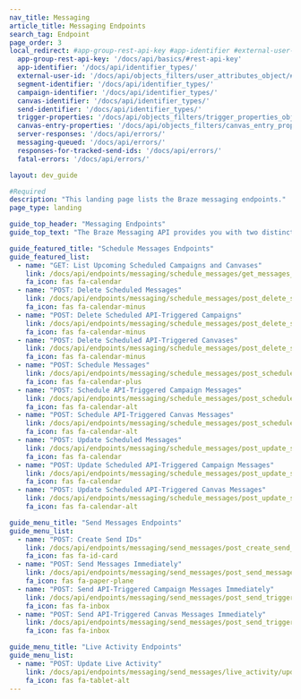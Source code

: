 ```yaml
---
nav_title: Messaging
article_title: Messaging Endpoints
search_tag: Endpoint
page_order: 3
local_redirect: #app-group-rest-api-key #app-identifier #external-user-id #segment-identifier #campaign-identifier #canvas-identifier #trigger-properties #canvas-identifier #server-responses #fatal-errors #responses-for-tracked-send-ids #messaging-queued #canvas-entry-properties
  app-group-rest-api-key: '/docs/api/basics/#rest-api-key'
  app-identifier: '/docs/api/identifier_types/'
  external-user-id: '/docs/api/objects_filters/user_attributes_object/#braze-user-profile-fields'
  segment-identifier: '/docs/api/identifier_types/'
  campaign-identifier: '/docs/api/identifier_types/'
  canvas-identifier: '/docs/api/identifier_types/'
  send-identifier: '/docs/api/identifier_types/'
  trigger-properties: '/docs/api/objects_filters/trigger_properties_object'
  canvas-entry-properties: '/docs/api/objects_filters/canvas_entry_properties_object'
  server-responses: '/docs/api/errors/'
  messaging-queued: '/docs/api/errors/'
  responses-for-tracked-send-ids: '/docs/api/errors/'
  fatal-errors: '/docs/api/errors/'

layout: dev_guide

#Required
description: "This landing page lists the Braze messaging endpoints."
page_type: landing

guide_top_header: "Messaging Endpoints"
guide_top_text: "The Braze Messaging API provides you with two distinct options for sending messages to your users. You can provide the message contents and configuration in the API request with the <code class='highlighter-rouge'>/messages/send</code> and `/messages/schedule` endpoints. Alternatively, you can manage the details of your message with an API-Triggered Delivery campaign in the dashboard and just control when and to whom it is sent with the `campaigns/trigger/send` and `campaigns/trigger/schedule` endpoints. The following sections will detail the request specification for both methods. <br> <br> Similarly to other campaigns, you can limit the number of times a particular user can receive a Messaging API campaign by configuring [re-eligibility settings](/docs/user_guide/engagement_tools/campaigns/building_campaigns/delivery_types/api_triggered_delivery/#re-eligibility-with-api-triggered-campaigns) in the Braze dashboard. Braze will not deliver API messages to users that haven't become re-eligible for the campaign regardless of how many API requests are sent. <br> <br> The Send endpoints allow you to send immediate, ad-hoc messages to designated users. If you are targeting a segment, a record of your request will be stored in the Developer Console. The Schedule endpoints allow you to send messages at a designated time and modify or cancel messages that you have already scheduled."

guide_featured_title: "Schedule Messages Endpoints"
guide_featured_list:
  - name: "GET: List Upcoming Scheduled Campaigns and Canvases"
    link: /docs/api/endpoints/messaging/schedule_messages/get_messages_scheduled/
    fa_icon: fas fa-calendar
  - name: "POST: Delete Scheduled Messages"
    link: /docs/api/endpoints/messaging/schedule_messages/post_delete_scheduled_messages/
    fa_icon: fas fa-calendar-minus
  - name: "POST: Delete Scheduled API-Triggered Campaigns"
    link: /docs/api/endpoints/messaging/schedule_messages/post_delete_scheduled_triggered_messages/
    fa_icon: fas fa-calendar-minus
  - name: "POST: Delete Scheduled API-Triggered Canvases"
    link: /docs/api/endpoints/messaging/schedule_messages/post_delete_scheduled_triggered_canvases/
    fa_icon: fas fa-calendar-minus
  - name: "POST: Schedule Messages"
    link: /docs/api/endpoints/messaging/schedule_messages/post_schedule_messages/
    fa_icon: fas fa-calendar-plus
  - name: "POST: Schedule API-Triggered Campaign Messages"
    link: /docs/api/endpoints/messaging/schedule_messages/post_schedule_triggered_campaigns/
    fa_icon: fas fa-calendar-alt
  - name: "POST: Schedule API-Triggered Canvas Messages"
    link: /docs/api/endpoints/messaging/schedule_messages/post_schedule_triggered_canvases/
    fa_icon: fas fa-calendar-alt
  - name: "POST: Update Scheduled Messages"
    link: /docs/api/endpoints/messaging/schedule_messages/post_update_scheduled_messages/
    fa_icon: fas fa-calendar
  - name: "POST: Update Scheduled API-Triggered Campaign Messages"
    link: /docs/api/endpoints/messaging/schedule_messages/post_update_scheduled_triggered_campaigns/
    fa_icon: fas fa-calendar
  - name: "POST: Update Scheduled API-Triggered Canvas Messages"
    link: /docs/api/endpoints/messaging/schedule_messages/post_update_scheduled_triggered_canvases/
    fa_icon: fas fa-calendar-alt

guide_menu_title: "Send Messages Endpoints"
guide_menu_list:
  - name: "POST: Create Send IDs"
    link: /docs/api/endpoints/messaging/send_messages/post_create_send_ids/
    fa_icon: fas fa-id-card
  - name: "POST: Send Messages Immediately"
    link: /docs/api/endpoints/messaging/send_messages/post_send_messages/
    fa_icon: fas fa-paper-plane
  - name: "POST: Send API-Triggered Campaign Messages Immediately"
    link: /docs/api/endpoints/messaging/send_messages/post_send_triggered_campaigns/
    fa_icon: fas fa-inbox
  - name: "POST: Send API-Triggered Canvas Messages Immediately"
    link: /docs/api/endpoints/messaging/send_messages/post_send_triggered_canvases/
    fa_icon: fas fa-inbox

guide_menu_title: "Live Activity Endpoints"
guide_menu_list:
  - name: "POST: Update Live Activity"
    link: /docs/api/endpoints/messaging/send_messages/live_activity/update/
    fa_icon: fas fa-tablet-alt
---
```

